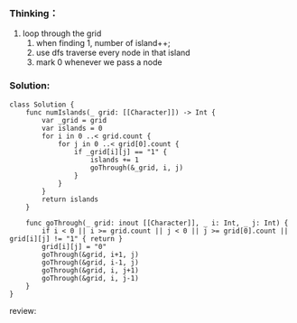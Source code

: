 ### Thinking：
1. loop through the grid
	1. when finding 1, number of island++;
	2. use dfs traverse every node in that island
	3. mark 0 whenever we pass a node

### Solution:

```
class Solution {
    func numIslands(_ grid: [[Character]]) -> Int {
	    var _grid = grid
        var islands = 0
        for i in 0 ..< grid.count {
	        for j in 0 ..< grid[0].count {
		        if _grid[i][j] == "1" {
			        islands += 1
			        goThrough(&_grid, i, j)        
		        }
	        }
        }
        return islands
    }

	func goThrough(_ grid: inout [[Character]], _ i: Int, _ j: Int) {
		if i < 0 || i >= grid.count || j < 0 || j >= grid[0].count || grid[i][j] != "1" { return }
		grid[i][j] = "0"
		goThrough(&grid, i+1, j)
		goThrough(&grid, i-1, j)
		goThrough(&grid, i, j+1)
		goThrough(&grid, i, j-1)
	}
}
```

review:
